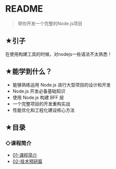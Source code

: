# README

> 带你开发一个完整的Node.js项目

## ★引子

在使用构建工具的时候，对nodejs一些语法不太熟悉！

## ★能学到什么？

- 能够熟练运用 Node.js 进行大型项目的设计和开发
- Node.js 开发必备基础知识
- 使用 Node.js 构建 BFF 层
- 一个完整项目的开发重构实战
- 性能优化和工程化建设核心方法

## ★目录

### ◇课程简介

- [01-课程简介](./01-课程简介/01-课程简介.md)
- [02-技术预研篇](./02-技术预研篇/01-技术预研篇.md)

